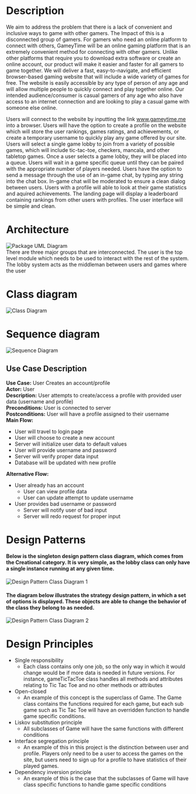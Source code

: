 # Description
We aim to address the problem that there is a lack of convenient and inclusive ways to game with other gamers. The Impact of this is a disconnected group of gamers. For gamers who need an online platform to connect with others, GameyTime will be an online gaming platform that is an extremely convenient method for connecting with other gamers. Unlike other platforms that require you to download extra software or create an online account, our product will make it easier and faster for all gamers to game together. We will deliver a fast, easy-to-navigate, and efficient browser-based gaming website that will include a wide variety of games for free. The website is easily accessible by any type of person of any age and will allow multiple people to quickly connect and play together online. Our intended audience/consumer is casual gamers of any age who also have access to an internet connection and are looking to play a casual game with someone else online.
 
Users will connect to the website by inputting the link www.gameytime.me into a browser. Users will have the option to create a profile on the website which will store the user rankings, games ratings, and achievements, or create a temporary username to quickly play any game offered by our site. Users will select a single game lobby to join from a variety of possible games, which will include tic-tac-toe, checkers, mancala, and other tabletop games. Once a user selects a game lobby, they will be placed into a queue. Users will wait in a game specific queue until they can be paired with the appropriate number of players needed. Users have the option to send a message through the use of an in-game chat, by typing any string into the chat box. In-game chat will be moderated to ensure a clean dialog between users. Users with a profile will able to look at their game statistics and aquired achievements. The landing page will display a leaderboard containing rankings from other users with profiles. The user interface will be simple and clean.

# Architecture
![Package UML Diagram](Images/package-diagram.jpg)  
There are three major groups that are interconnected. The user is the top level module which needs to be used to interact with the rest of the system. The lobby system acts as the middleman between users and games where the user

# Class diagram
![Class Diagram](Images/gameytime-umldiagram-d5.jpg)

# Sequence diagram
![Sequence Diagram](Images/D5_SequenceDiagram.jpg)

## Use Case Description
**Use Case:** User Creates an account/profile  
**Actor:** User  
**Description:** User attempts to create/access a profile with provided user data (username and profile)  
**Preconditions:** User is connected to server  
**Postconditions:** User will have a profile assigned to their username  
**Main Flow:**  
- User will travel to login page
- User will choose to create a new account
- Server will initialize user data to default values
- User will provide username and password
- Server will verify proper data input
- Database will be updated with new profile  
  
**Alternative Flow:**  
- User already has an account
  - User can view profile data
  - User can update attempt to update username
- User provides bad username or password
  - Server will notify user of bad input
  - Server will redo request for proper input


# Design Patterns

#### Below is the singleton design pattern class diagram, which comes from the Creational category. It is very simple, as the lobby class can only have a single instance running at any given time.
![Design Pattern Class Diagram 1](Images/Singleton.jpg)

#### The diagram below illustrates the strategy design pattern, in which a set of options is displayed. These objects are able to change the behavior of the class they belong to as needed.  
![Design Pattern Class Diagram 2](Images/StrategyDesignPattern.jpg)

# Design Principles
- Single responsibility
  - Each class contains only one job, so the only way in which it would change would be if more data is needed in future versions. For instance, gameTicTacToe class handles all methods and attributes relating to Tic Tac Toe and no other methods or attributes
- Open-closed
  - An example of this concept is the superclass of Game. The Game class contains the functions required for each game, but each sub game such as Tic Tac Toe will have an overridden function to handle game specific conditions.
- Liskov substitution principle
  - All subclasses of Game will have the same functions with different conditions
- Interface segregation principle
  - An example of this in this project is the distinction between user and profile. Players only need to be a user to access the games on the site, but users need to sign up for a profile to have statistics of their played games.
- Dependency inversion principle
  - An example of this is the case that the subclasses of Game will have class specific functions to handle game specific conditions

